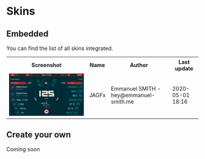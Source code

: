 # Skins

## Embedded

You can find the list of all skins integrated.

<table>
    <tr>
        <th>Screenshot</th>
        <th>Name</th>
        <th>Author</th>
        <th>Last update</th>
    </tr>
    <tr>
        <td><img src="../screenshot.png" alt="JAGFX"></td>
        <td>JAGFx</td>
        <td>Emmanuel SMITH - hey@emmanuel-smith.me</td>
        <td>2020-05-01 18:16</td>
    </tr>
</table>

## Create your own

Coming soon
